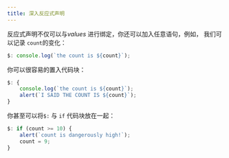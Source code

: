 ```yaml
---
title: 深入反应式声明
---
```


反应式声明不仅可以与*values* 进行绑定，你还可以加入任意语句，例如， 我们可以记录 `count`的变化：

```js
$: console.log(`the count is ${count}`);
```

你可以很容易的置入代码块：

```js
$: {
	console.log(`the count is ${count}`);
	alert(`I SAID THE COUNT IS ${count}`);
}
```

你甚至可以将`$:` 与 `if` 代码块放在一起：

```js
$: if (count >= 10) {
	alert(`count is dangerously high!`);
	count = 9;
}
```
